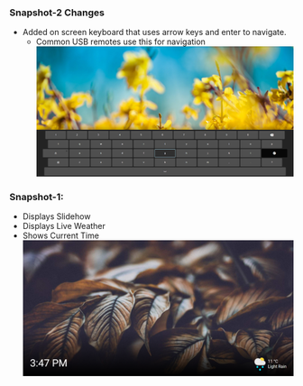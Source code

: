 ### Snapshot-2 Changes

- Added on screen keyboard that uses arrow keys and enter to navigate.
  - Common USB remotes use this for navigation
![On Screen Keyboard](https://raw.githubusercontent.com/DimaMzk/raspberry-pi-smarttv/master/readme-images/keyboard.png)

### Snapshot-1:

- Displays Slidehow
- Displays Live Weather
- Shows Current Time
![Home Screen with live weather](https://raw.githubusercontent.com/DimaMzk/raspberry-pi-smarttv/master/readme-images/home.png)